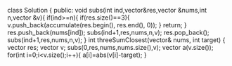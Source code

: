 class Solution {
public:
void subs(int ind,vector<int>&res,vector<int> &nums,int n,vector<int> &v){
if(ind>=n){
if(res.size()==3){
v.push_back(accumulate(res.begin(), res.end(), 0));
}
return;
}
res.push_back(nums[ind]);
subs(ind+1,res,nums,n,v);
res.pop_back();
subs(ind+1,res,nums,n,v);
}
int threeSumClosest(vector<int>& nums, int target) {
vector<int> res;
vector<int> v;
subs(0,res,nums,nums.size(),v);
vector<int> a(v.size());
for(int i=0;i<v.size();i++){
a[i]=abs(v[i]-target);
}